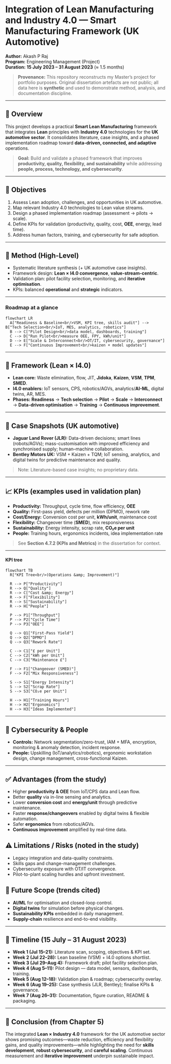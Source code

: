 # Integration of Lean Manufacturing and Industry 4.0 — Smart Manufacturing Framework (UK Automotive)

**Author:** Akash P Raj  
**Program:** Engineering Management (Project)  
**Duration:** **15 July 2023 – 31 August 2023** (≈ 1.5 months)

> **Provenance:** This repository reconstructs my Master’s project for portfolio purposes. Original dissertation artefacts are not public; all data here is **synthetic** and used to demonstrate method, analysis, and documentation discipline.

---

## 📌 Overview
This project develops a practical **Smart Lean Manufacturing** framework that integrates **Lean** principles with **Industry 4.0** technologies for the **UK automotive sector**. It consolidates literature, case insights, and a phased implementation roadmap toward **data-driven, connected, and adaptive** operations.

> **Goal:** Build and validate a phased framework that improves **productivity, quality, flexibility, and sustainability** while addressing **people, process, technology, and cybersecurity**.

---

## 🎯 Objectives
1. Assess Lean adoption, challenges, and opportunities in UK automotive.  
2. Map relevant Industry 4.0 technologies to Lean value streams.  
3. Design a phased implementation roadmap (assessment → pilots → scale).  
4. Define KPIs for validation (productivity, quality, cost, **OEE**, energy, lead time).  
5. Address human factors, training, and cybersecurity for safe adoption.

---

## 🧭 Method (High-Level)
- Systematic literature synthesis (+ UK automotive case insights).  
- Framework design: **Lean × I4.0 convergence**, **value-stream-centric**.  
- Validation plan: pilot facility selection, monitoring, and **iterative optimisation**.  
- KPIs: balanced **operational** and **strategic** indicators.

---

### Roadmap at a glance
```mermaid
flowchart LR
  A["Readiness & Baseline<br/>VSM, KPI tree, skills audit"] --> B["Tech Selection<br/>IoT, MES, analytics, robotics"]
  B --> C["Pilot Design<br/>data model, dashboards, training"]
  C --> D["Run Pilot<br/>measure OEE, FPY, kWh/unit"]
  D --> E["Scale & Interconnect<br/>OT/IT, cybersecurity, governance"]
  E --> F["Continuous Improvement<br/>kaizen + model updates"]
```

---

## 🧩 Framework (Lean × I4.0)
- **Lean core:** Waste elimination, flow, JIT, **Jidoka**, **Kaizen**, **VSM**, **TPM**, **SMED**.  
- **I4.0 enablers:** IoT sensors, CPS, robotics/AGVs, analytics/**AI-ML**, digital twins, AR, MES.  
- **Phases:** **Readiness** → **Tech selection** → **Pilot** → **Scale** → **Interconnect** → **Data-driven optimisation** → **Training** → **Continuous improvement**.

---

## 🧪 Case Snapshots (UK automotive)
- **Jaguar Land Rover (JLR):** Data-driven decisions; smart lines (robots/AGVs); mass-customisation with improved efficiency and synchronised supply; human–machine collaboration.  
- **Bentley Motors UK:** VSM + Kaizen + TQM; IoT sensing, analytics, and digital twins for predictive maintenance and quality.

> Note: Literature-based case insights; no proprietary data.

---

## 📈 KPIs (examples used in validation plan)
- **Productivity:** Throughput, cycle time, flow efficiency, **OEE**  
- **Quality:** First-pass yield, defects per million (DPMO), rework rate  
- **Cost/Energy:** Conversion cost per unit, **kWh/unit**, maintenance cost  
- **Flexibility:** Changeover time (**SMED**), mix responsiveness  
- **Sustainability:** Energy intensity, scrap rate, **CO₂e per unit**  
- **People:** Training hours, ergonomics incidents, idea implementation rate

> See **Section 4.7.2 (KPIs and Metrics)** in the dissertation for context.

---

#### KPI tree
```mermaid
flowchart TB
  R["KPI Tree<br/>(Operations &amp; Improvement)"]

  R --> P["Productivity"]
  R --> Q["Quality"]
  R --> C["Cost &amp; Energy"]
  R --> F["Flexibility"]
  R --> S["Sustainability"]
  R --> H["People"]

  P --> P1["Throughput"]
  P --> P2["Cycle Time"]
  P --> P3["OEE"]

  Q --> Q1["First-Pass Yield"]
  Q --> Q2["DPMO"]
  Q --> Q3["Rework Rate"]

  C --> C1["£ per Unit"]
  C --> C2["kWh per Unit"]
  C --> C3["Maintenance £"]

  F --> F1["Changeover (SMED)"]
  F --> F2["Mix Responsiveness"]

  S --> S1["Energy Intensity"]
  S --> S2["Scrap Rate"]
  S --> S3["CO₂e per Unit"]

  H --> H1["Training Hours"]
  H --> H2["Ergonomics"]
  H --> H3["Ideas Implemented"]
```

---

## 🔐 Cybersecurity & People
- **Controls:** Network segmentation/zero-trust, IAM + MFA, encryption, monitoring & anomaly detection, incident response.  
- **People:** Upskilling (IoT/analytics/robotics), ergonomic workstation design, change management, cross-functional Kaizen.

---

## ✅ Advantages (from the study)
- Higher **productivity & OEE** from IoT/CPS data and Lean flow.  
- Better **quality** via in-line sensing and analytics.  
- Lower **conversion cost** and **energy/unit** through predictive maintenance.  
- Faster **response/changeovers** enabled by digital twins & flexible automation.  
- Safer **ergonomics** from robotics/AGVs.  
- **Continuous improvement** amplified by real-time data.

## ⚠️ Limitations / Risks (noted in the study)
- Legacy integration and data-quality constraints.  
- Skills gaps and change-management challenges.  
- Cybersecurity exposure with OT/IT convergence.  
- Pilot-to-plant scaling hurdles and upfront investment.

## 🔭 Future Scope (trends cited)
- **AI/ML** for optimisation and closed-loop control.  
- **Digital twins** for simulation before physical changes.  
- **Sustainability KPIs** embedded in daily management.  
- **Supply-chain** resilience and end-to-end visibility.

---

## 📅 Timeline (15 July – 31 August 2023)
- **Week 1 (Jul 15–21):** Literature scan, scoping, objectives & KPI set.  
- **Week 2 (Jul 22–28):** Lean baseline (VSM) + I4.0 options shortlist.  
- **Week 3 (Jul 29–Aug 4):** Framework draft; pilot facility selection plan.  
- **Week 4 (Aug 5–11):** Pilot design — data model, sensors, dashboards, training.  
- **Week 5 (Aug 12–18):** Validation plan & roadmap; cybersecurity overlay.  
- **Week 6 (Aug 19–25):** Case synthesis (JLR, Bentley); finalise KPIs & governance.  
- **Week 7 (Aug 26–31):** Documentation, figure curation, README & packaging.

---

## 🧾 Conclusion (from Chapter 5)
The integrated **Lean × Industry 4.0** framework for the UK automotive sector shows promising outcomes—waste reduction, efficiency and flexibility gains, and quality improvements—while highlighting the need for **skills development**, **robust cybersecurity**, and **careful scaling**. Continuous measurement and **iterative improvement** underpin sustainable impact.
